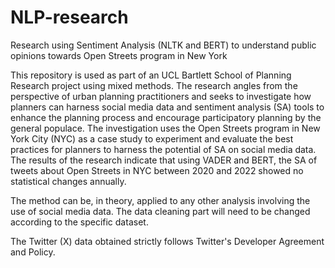 # NLP-research
Research using Sentiment Analysis (NLTK and BERT) to understand public opinions towards Open Streets program in New York

This repository is used as part of an UCL Bartlett School of Planning Research project using mixed methods. The research angles from the perspective of urban planning practitioners and seeks to investigate how planners can harness social media data and sentiment analysis (SA) tools to enhance the planning process and encourage participatory planning by the general populace. The investigation uses the Open Streets program in New York City (NYC) as a case study to experiment and evaluate the best practices for planners to harness the potential of SA on social media data. The results of the research indicate that using VADER and BERT, the SA of tweets about Open Streets in NYC between 2020 and 2022 showed no statistical changes annually.

The method can be, in theory, applied to any other analysis involving the use of social media data. The data cleaning part will need to be changed according to the specific dataset.

The Twitter (X) data obtained strictly follows Twitter's Developer Agreement and Policy.
